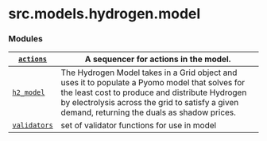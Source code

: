 # src.models.hydrogen.model

### Modules

| [`actions`](src.models.hydrogen.model.actions.md#module-src.models.hydrogen.model.actions)          | A sequencer for actions in the model.                                                                                                                                                                                                              |
|-----------------------------------------------------------------------------------------------------|----------------------------------------------------------------------------------------------------------------------------------------------------------------------------------------------------------------------------------------------------|
| [`h2_model`](src.models.hydrogen.model.h2_model.md#module-src.models.hydrogen.model.h2_model)       | The Hydrogen Model takes in a Grid object and uses it to populate a Pyomo model that solves for the least cost to produce and distribute Hydrogen by electrolysis across the grid to satisfy a given demand, returning the duals as shadow prices. |
| [`validators`](src.models.hydrogen.model.validators.md#module-src.models.hydrogen.model.validators) | set of validator functions for use in model                                                                                                                                                                                                        |

